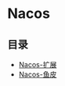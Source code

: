 #  Nacos

## 目录

  * [Nacos-扩展](/study/Java后端/04-SpringCloud/Nacos/Nacos-扩展)
  * [Nacos-鱼皮](/study/Java后端/04-SpringCloud/Nacos/Nacos-鱼皮)